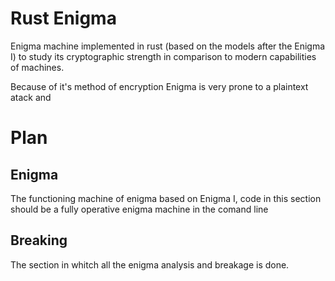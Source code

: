 # Rust Enigma
Enigma machine implemented in rust (based on the models after the Enigma I) to study its cryptographic strength in comparison to modern capabilities of machines.

Because of it's method of encryption Enigma is very prone to a plaintext atack and 

# Plan

## Enigma
The functioning machine of enigma based on Enigma I, code in this section should be a fully operative enigma machine in the comand line

## Breaking
The section in whitch all the enigma analysis and breakage is done.
